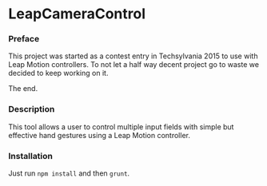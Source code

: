 # LeapCameraControl

### Preface
This project was started as a contest entry in Techsylvania 2015 to use with Leap Motion controllers. To not let a half way decent project go to waste we decided to keep working on it.

The end.

### Description
This tool allows a user to control multiple input fields with simple but effective hand gestures using a Leap Motion controller.

### Installation
Just run `npm install` and then `grunt`.
